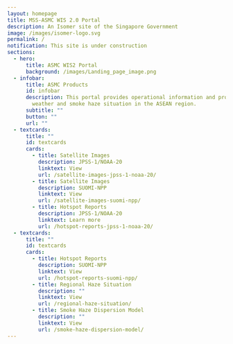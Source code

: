 ```yaml
---
layout: homepage
title: MSS-ASMC WIS 2.0 Portal
description: An Isomer site of the Singapore Government
image: /images/isomer-logo.svg
permalink: /
notification: This site is under construction
sections:
  - hero:
      title: ASMC WIS2 Portal
      background: /images/Landing_page_image.png
  - infobar:
      title: ASMC Products
      id: infobar
      description: This portal provides operational information and products on the
        weather and smoke haze situation in the ASEAN region.
      subtitle: ""
      button: ""
      url: ""
  - textcards:
      title: ""
      id: textcards
      cards:
        - title: Satellite Images
          description: JPSS-1/NOAA-20
          linktext: View
          url: /satellite-images-jpss-1-noaa-20/
        - title: Satellite Images
          description: SUOMI-NPP
          linktext: View
          url: /satellite-images-suomi-npp/
        - title: Hotspot Reports
          description: JPSS-1/NOAA-20
          linktext: Learn more
          url: /hotspot-reports-jpss-1-noaa-20/
  - textcards:
      title: ""
      id: textcards
      cards:
        - title: Hotspot Reports
          description: SUOMI-NPP
          linktext: View
          url: /hotspot-reports-suomi-npp/
        - title: Regional Haze Situation
          description: ""
          linktext: View
          url: /regional-haze-situation/
        - title: Smoke Haze Dispersion Model
          description: ""
          linktext: View
          url: /smoke-haze-dispersion-model/
---
```

